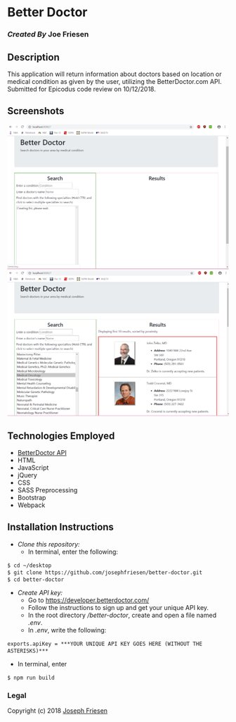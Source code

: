 # Better Doctor

### _Created By_ **Joe Friesen**

## Description

This application will return information about doctors based on location or medical condition as given by the user, utilizing the BetterDoctor.com API. Submitted for Epicodus code review on 10/12/2018.

## Screenshots

![Landing Page 1](src/img/screenshot1.png)
![Landing Page 2](src/img/screenshot2.png)


## Technologies Employed

* [BetterDoctor API](https://developer.betterdoctor.com)
* HTML
* JavaScript
* jQuery
* CSS
* SASS Preprocessing
* Bootstrap
* Webpack

## Installation Instructions

* *Clone this repository:*
  * In terminal, enter the following:
```
$ cd ~/desktop
$ git clone https://github.com/josephfriesen/better-doctor.git
$ cd better-doctor
```
* *Create API key:*
  * Go to https://developer.betterdoctor.com/
  * Follow the instructions to sign up and get your unique API key.
  * In the root directory */better-doctor*, create and open a file named *.env*.
  * In *.env*, write the following:
```
exports.apiKey = ***YOUR UNIQUE API KEY GOES HERE (WITHOUT THE ASTERISKS)***
```
* In terminal, enter
```
$ npm run build
```

### Legal

Copyright (c) 2018 [Joseph Friesen](mailto:friesen.josephc@gmail.com)

